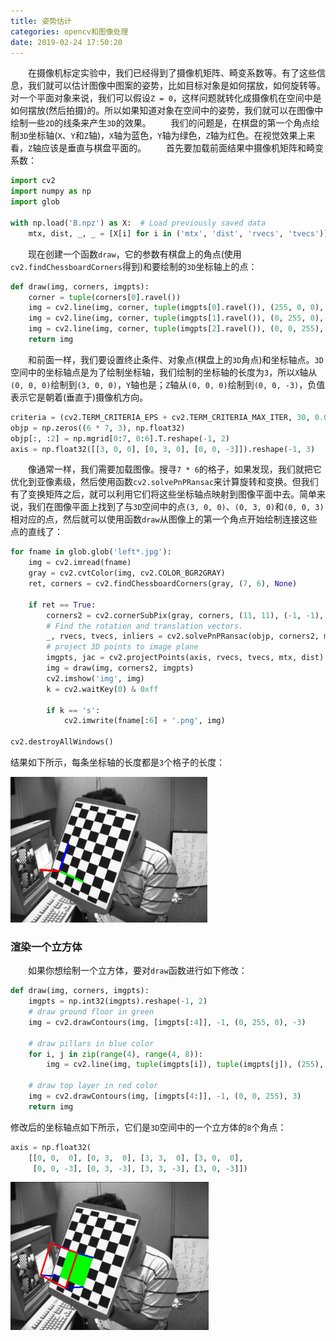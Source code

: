 ```yaml
---
title: 姿势估计
categories: opencv和图像处理
date: 2019-02-24 17:50:20
---
```

&emsp;&emsp;在摄像机标定实验中，我们已经得到了摄像机矩阵、畸变系数等。有了这些信息，我们就可以估计图像中图案的姿势，比如目标对象是如何摆放，如何旋转等。对一个平面对象来说，我们可以假设`Z = 0`，这样问题就转化成摄像机在空间中是如何摆放(然后拍摄)的。所以如果知道对象在空间中的姿势，我们就可以在图像中绘制一些`2D`的线条来产生`3D`的效果。<!--more-->
&emsp;&emsp;我们的问题是，在棋盘的第一个角点绘制`3D`坐标轴(`X`、`Y`和`Z`轴)，`X`轴为蓝色，`Y`轴为绿色，`Z`轴为红色。在视觉效果上来看，`Z`轴应该是垂直与棋盘平面的。
&emsp;&emsp;首先要加载前面结果中摄像机矩阵和畸变系数：

``` python
import cv2
import numpy as np
import glob

with np.load('B.npz') as X:  # Load previously saved data
    mtx, dist, _, _ = [X[i] for i in ('mtx', 'dist', 'rvecs', 'tvecs')]
```

&emsp;&emsp;现在创建一个函数`draw`，它的参数有棋盘上的角点(使用`cv2.findChessboardCorners`得到)和要绘制的`3D`坐标轴上的点：

``` python
def draw(img, corners, imgpts):
    corner = tuple(corners[0].ravel())
    img = cv2.line(img, corner, tuple(imgpts[0].ravel()), (255, 0, 0), 5)
    img = cv2.line(img, corner, tuple(imgpts[1].ravel()), (0, 255, 0), 5)
    img = cv2.line(img, corner, tuple(imgpts[2].ravel()), (0, 0, 255), 5)
    return img
```

&emsp;&emsp;和前面一样，我们要设置终止条件、对象点(棋盘上的`3D`角点)和坐标轴点。`3D`空间中的坐标轴点是为了绘制坐标轴，我们绘制的坐标轴的长度为`3`，所以`X`轴从`(0, 0, 0)`绘制到`(3, 0, 0)`，`Y`轴也是；`Z`轴从`(0, 0, 0)`绘制到`(0, 0, -3)`，负值表示它是朝着(垂直于)摄像机方向。

``` python
criteria = (cv2.TERM_CRITERIA_EPS + cv2.TERM_CRITERIA_MAX_ITER, 30, 0.001)
objp = np.zeros((6 * 7, 3), np.float32)
objp[:, :2] = np.mgrid[0:7, 0:6].T.reshape(-1, 2)
axis = np.float32([[3, 0, 0], [0, 3, 0], [0, 0, -3]]).reshape(-1, 3)
```

&emsp;&emsp;像通常一样，我们需要加载图像。搜寻`7 * 6`的格子，如果发现，我们就把它优化到亚像素级，然后使用函数`cv2.solvePnPRansac`来计算旋转和变换。但我们有了变换矩阵之后，就可以利用它们将这些坐标轴点映射到图像平面中去。简单来说，我们在图像平面上找到了与`3D`空间中的点`(3, 0, 0)`、`(0, 3, 0)`和`(0, 0, 3)`相对应的点，然后就可以使用函数`draw`从图像上的第一个角点开始绘制连接这些点的直线了：

``` python
for fname in glob.glob('left*.jpg'):
    img = cv2.imread(fname)
    gray = cv2.cvtColor(img, cv2.COLOR_BGR2GRAY)
    ret, corners = cv2.findChessboardCorners(gray, (7, 6), None)

    if ret == True:
        corners2 = cv2.cornerSubPix(gray, corners, (11, 11), (-1, -1), criteria)
        # Find the rotation and translation vectors.
        _, rvecs, tvecs, inliers = cv2.solvePnPRansac(objp, corners2, mtx, dist)
        # project 3D points to image plane
        imgpts, jac = cv2.projectPoints(axis, rvecs, tvecs, mtx, dist)
        img = draw(img, corners2, imgpts)
        cv2.imshow('img', img)
        k = cv2.waitKey(0) & 0xff

        if k == 's':
            cv2.imwrite(fname[:6] + '.png', img)

cv2.destroyAllWindows()
```

结果如下所示，每条坐标轴的长度都是`3`个格子的长度：

<img src="./姿势估计/1.png" height="233" width="315">

### 渲染一个立方体

&emsp;&emsp;如果你想绘制一个立方体，要对`draw`函数进行如下修改：

``` python
def draw(img, corners, imgpts):
    imgpts = np.int32(imgpts).reshape(-1, 2)
    # draw ground floor in green
    img = cv2.drawContours(img, [imgpts[:4]], -1, (0, 255, 0), -3)

    # draw pillars in blue color
    for i, j in zip(range(4), range(4, 8)):
        img = cv2.line(img, tuple(imgpts[i]), tuple(imgpts[j]), (255), 3)

    # draw top layer in red color
    img = cv2.drawContours(img, [imgpts[4:]], -1, (0, 0, 255), 3)
    return img
```

修改后的坐标轴点如下所示，它们是`3D`空间中的一个立方体的`8`个角点：

``` python
axis = np.float32(
    [[0, 0,  0], [0, 3,  0], [3, 3,  0], [3, 0,  0],
     [0, 0, -3], [0, 3, -3], [3, 3, -3], [3, 0, -3]])
```

<img src="./姿势估计/2.png" height="237" width="317">